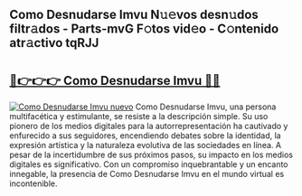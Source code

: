 ## Como Desnudarse Imvu N𝚞𝚎vos desn𝚞dos filtr𝚊dos - Parts-mvG F𝚘tos vid𝚎o - C𝚘ntenido atr𝚊ctivo tqRJJ

# <h2><a href="http://mb9i8kj.tromn.icu/?c=Como+Desnudarse+Imvu">🔗👉👉👉 Como Desnudarse Imvu 🔗🔗</a></h2>

[![Como Desnudarse Imvu nuevo](https://i.imgur.com/pEAQMta.gif)](http://mb9i8kj.tromn.icu/?c=Como+Desnudarse+Imvu)
Como Desnudarse Imvu, una persona multifacética y estimulante, se resiste a la descripción simple. Su uso pionero de los medios digitales para la autorrepresentación ha cautivado y enfurecido a sus seguidores, encendiendo debates sobre la identidad, la expresión artística y la naturaleza evolutiva de las sociedades en línea. A pesar de la incertidumbre de sus próximos pasos, su impacto en los medios digitales es significativo. Con un compromiso inquebrantable y un encanto innegable, la presencia de Como Desnudarse Imvu en el mundo virtual es incontenible.
